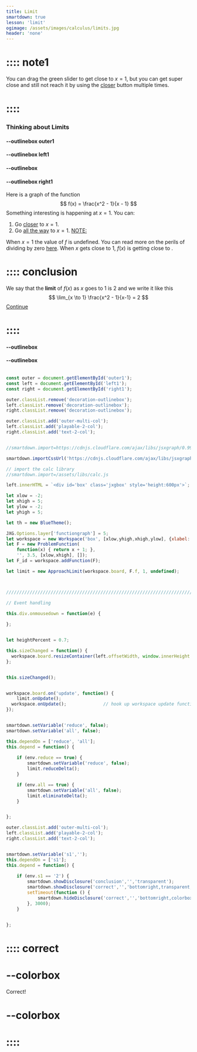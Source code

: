 ```yaml
---
title: Limit
smartdown: true
lesson: 'limit'
ogimage: /assets/images/calculus/limits.jpg
header: 'none'
---
```


# :::: note1 
You can drag the green slider to get close to $x=1$, but you can get super close and still not reach it by using the [closer](:=reduce=true) button multiple times.
# ::::
### Thinking about Limits

#### --outlinebox outer1

#### --outlinebox left1


#### --outlinebox


#### --outlinebox right1
Here is a graph of the function
$$ 
f(x) = \frac{x^2 - 1}{x - 1}
$$
Something interesting is happening at $x=1$.  You can:
1. Go [closer](:=reduce=true) to $x=1$.  
2. Go [all the way](:=all=true) to $x=1$.
[NOTE:](::note1/tooltip)

When $x=1$ the value of $f$ is undefined.  You can read more on the perils of dividing by zero [here](/pages/divideByZero#-blank).
When $x$ gets close to $1$, $f(x)$ is getting close to [](:?s1). 
# :::: conclusion
We say that the **limit** of $f(x)$ as $x$ goes to $1$ is $2$ and we write it like this
$$
\lim_{x \to 1} \frac{x^2 - 1}{x-1} = 2
$$
[Continue](/pages/limit2)
# ::::
#### --outlinebox
#### --outlinebox

 

```javascript /autoplay

const outer = document.getElementById('outer1');
const left = document.getElementById('left1');
const right = document.getElementById('right1');

outer.classList.remove('decoration-outlinebox');
left.classList.remove('decoration-outlinebox');
right.classList.remove('decoration-outlinebox');

outer.classList.add('outer-multi-col');
left.classList.add('playable-2-col');
right.classList.add('text-2-col');


//smartdown.import=https://cdnjs.cloudflare.com/ajax/libs/jsxgraph/0.99.7/jsxgraphcore.js

smartdown.importCssUrl('https://cdnjs.cloudflare.com/ajax/libs/jsxgraph/0.99.7/jsxgraph.css');

// import the calc library
//smartdown.import=/assets/libs/calc.js

left.innerHTML = `<div id='box' class='jxgbox' style='height:600px'>`;

let xlow = -2;
let xhigh = 5;
let ylow = -2;
let yhigh = 5;

let th = new BlueTheme();

JXG.Options.layer['functiongraph'] = 5;
let workspace = new Workspace('box', [xlow,yhigh,xhigh,ylow], {xlabel:'', ylabel:''});
let F = new ProblemFunction(
	function(x) { return x + 1; }, 
	'', 3.5, [xlow,xhigh], []);
let F_id = workspace.addFunction(F);

let limit = new ApproachLimit(workspace.board, F.f, 1, undefined);



/////////////////////////////////////////////////////////////////////////////////////////

// Event handling

this.div.onmousedown = function(e) { 
  
};


let heightPercent = 0.7;

this.sizeChanged = function() {
  workspace.board.resizeContainer(left.offsetWidth, window.innerHeight * heightPercent);
};


this.sizeChanged();


workspace.board.on('update', function() {
	limit.onUpdate();
  workspace.onUpdate();              // hook up workspace update functions
});


smartdown.setVariable('reduce', false);
smartdown.setVariable('all', false);

this.dependOn = ['reduce', 'all'];  
this.depend = function() {
  
	if (env.reduce == true) {
		smartdown.setVariable('reduce', false);
		limit.reduceDelta();		
	}

	if (env.all == true) {
		smartdown.setVariable('all', false);
		limit.eliminateDelta();
	}


};

outer.classList.add('outer-multi-col');
left.classList.add('playable-2-col');
right.classList.add('text-2-col');


```


```javascript /autoplay

smartdown.setVariable('s1','');
this.dependOn = ['s1'];  
this.depend = function() {
  
	if (env.s1 == '2') {
		smartdown.showDisclosure('conclusion','','transparent');
		smartdown.showDisclosure('correct','','bottomright,transparent,colorbox,shadow');
      	setTimeout(function () {
        	smartdown.hideDisclosure('correct','','bottomright,colorbox,shadow');
      	}, 3000);
	}


};
```

# :::: correct
# --colorbox
Correct!
# --colorbox
# ::::